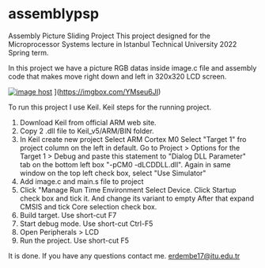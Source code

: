 # assemblypsp
Assembly Picture Sliding Project
This project designed for the Microprocessor Systems lecture in Istanbul Technical University 2022 Spring term.

In this project we have a picture RGB datas inside image.c file and assembly code that makes move right down and left in 320x320 LCD screen.


[<a href="https://imgbox.com/dTuqWsLZ" target="_blank"><img src="https://thumbs2.imgbox.com/61/e7/dTuqWsLZ_t.png" alt="image host"/></a>](https://imgbox.com/YMseu6JI)
](https://imgbox.com/YMseu6JI)

To run this project I use Keil.
Keil steps for the running project.
  1. Download Keil from official ARM web site.
  2. Copy 2 .dll file to Keil_v5/ARM/BIN folder.
  3. In Keil create new project 
        Select ARM Cortex M0
        Select "Target 1" fro project column on the left in default.
          Go to Project > Options for the Target 1 > Debug and paste this statement to "Dialog DLL Parameter" tab on the bottom left box "-pCM0 -dLCDDLL.dll".
          Again in same window on the top left check box, select "Use Simulator"
  4. Add image.c and main.s file to project
  5. Click "Manage Run Time Environment
      Select Device. Click Startup check box and tick it. And change its variant to empty
      After that expand CMSIS and tick Core selection check box.
   6. Build target. Use short-cut F7
   7. Start debug mode. Use short-cut Ctrl-F5 
   8. Open Peripherals > LCD
   9. Run the project. Use short-cut F5


It is done. If you have any questions contact me. erdembe17@itu.edu.tr
   
 
